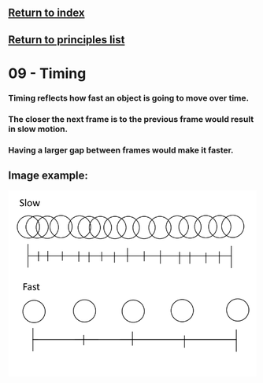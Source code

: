 ## <a href="../index">Return to index</a>

## <a href="principles">Return to principles list</a>


# 09 - Timing

### Timing reflects how fast an object is going to move over time.
### The closer the next frame is to the previous frame would result in slow motion. 
### Having a larger gap between frames would make it faster.

## Image example:
<img src="img/09.png" alt="">